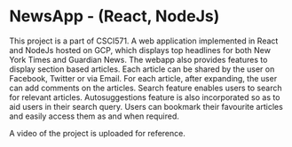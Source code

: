 # NewsApp - (React, NodeJs)
This project is a part of CSCI571. A web application implemented in React and NodeJs hosted on GCP, which displays top headlines for both New York Times and
Guardian News. The webapp also provides features to display section based articles. Each article can be
shared by the user on Facebook, Twitter or via Email. For each article, after expanding, the user can add comments on the articles. Search feature enables users to search for relevant articles. Autosuggestions feature is also incorporated so as to aid users in their search query. Users can bookmark their favourite articles and easily access them as and when required.

A video of the project is uploaded for reference.
